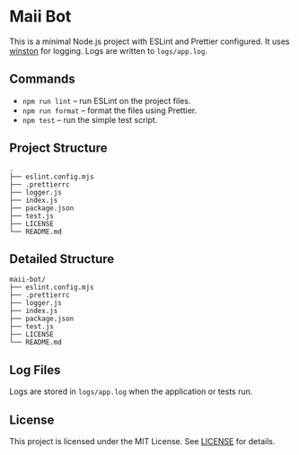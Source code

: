 # Maii Bot

This is a minimal Node.js project with ESLint and Prettier configured. It uses
[winston](https://github.com/winstonjs/winston) for logging. Logs are written to
`logs/app.log`.

## Commands

- `npm run lint` – run ESLint on the project files.
- `npm run format` – format the files using Prettier.
- `npm test` – run the simple test script.

## Project Structure

```
.
├── eslint.config.mjs
├── .prettierrc
├── logger.js
├── index.js
├── package.json
├── test.js
├── LICENSE
└── README.md
```

## Detailed Structure

```
maii-bot/
├── eslint.config.mjs
├── .prettierrc
├── logger.js
├── index.js
├── package.json
├── test.js
├── LICENSE
└── README.md
```

## Log Files

Logs are stored in `logs/app.log` when the application or tests run.

## License

This project is licensed under the MIT License. See [LICENSE](LICENSE) for details.
